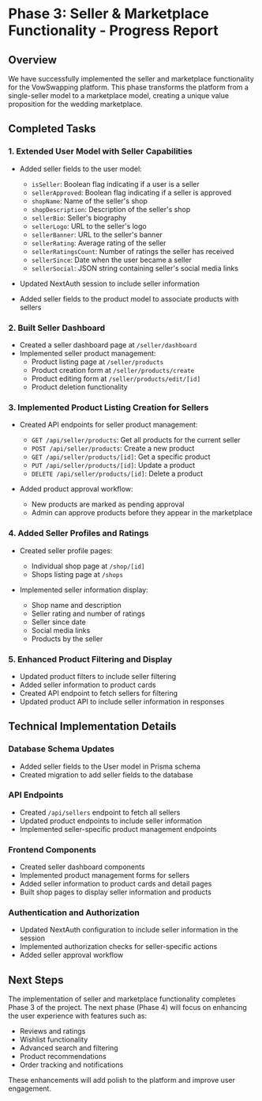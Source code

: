 # Phase 3: Seller & Marketplace Functionality - Progress Report

## Overview

We have successfully implemented the seller and marketplace functionality for the VowSwapping platform. This phase transforms the platform from a single-seller model to a marketplace model, creating a unique value proposition for the wedding marketplace.

## Completed Tasks

### 1. Extended User Model with Seller Capabilities

- Added seller fields to the user model:
  - `isSeller`: Boolean flag indicating if a user is a seller
  - `sellerApproved`: Boolean flag indicating if a seller is approved
  - `shopName`: Name of the seller's shop
  - `shopDescription`: Description of the seller's shop
  - `sellerBio`: Seller's biography
  - `sellerLogo`: URL to the seller's logo
  - `sellerBanner`: URL to the seller's banner
  - `sellerRating`: Average rating of the seller
  - `sellerRatingsCount`: Number of ratings the seller has received
  - `sellerSince`: Date when the user became a seller
  - `sellerSocial`: JSON string containing seller's social media links

- Updated NextAuth session to include seller information
- Added seller fields to the product model to associate products with sellers

### 2. Built Seller Dashboard

- Created a seller dashboard page at `/seller/dashboard`
- Implemented seller product management:
  - Product listing page at `/seller/products`
  - Product creation form at `/seller/products/create`
  - Product editing form at `/seller/products/edit/[id]`
  - Product deletion functionality

### 3. Implemented Product Listing Creation for Sellers

- Created API endpoints for seller product management:
  - `GET /api/seller/products`: Get all products for the current seller
  - `POST /api/seller/products`: Create a new product
  - `GET /api/seller/products/[id]`: Get a specific product
  - `PUT /api/seller/products/[id]`: Update a product
  - `DELETE /api/seller/products/[id]`: Delete a product

- Added product approval workflow:
  - New products are marked as pending approval
  - Admin can approve products before they appear in the marketplace

### 4. Added Seller Profiles and Ratings

- Created seller profile pages:
  - Individual shop page at `/shop/[id]`
  - Shops listing page at `/shops`

- Implemented seller information display:
  - Shop name and description
  - Seller rating and number of ratings
  - Seller since date
  - Social media links
  - Products by the seller

### 5. Enhanced Product Filtering and Display

- Updated product filters to include seller filtering
- Added seller information to product cards
- Created API endpoint to fetch sellers for filtering
- Updated product API to include seller information in responses

## Technical Implementation Details

### Database Schema Updates

- Added seller fields to the User model in Prisma schema
- Created migration to add seller fields to the database

### API Endpoints

- Created `/api/sellers` endpoint to fetch all sellers
- Updated product endpoints to include seller information
- Implemented seller-specific product management endpoints

### Frontend Components

- Created seller dashboard components
- Implemented product management forms for sellers
- Added seller information to product cards and detail pages
- Built shop pages to display seller information and products

### Authentication and Authorization

- Updated NextAuth configuration to include seller information in the session
- Implemented authorization checks for seller-specific actions
- Added seller approval workflow

## Next Steps

The implementation of seller and marketplace functionality completes Phase 3 of the project. The next phase (Phase 4) will focus on enhancing the user experience with features such as:

- Reviews and ratings
- Wishlist functionality
- Advanced search and filtering
- Product recommendations
- Order tracking and notifications

These enhancements will add polish to the platform and improve user engagement.
